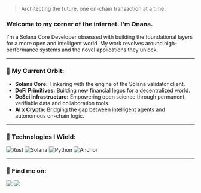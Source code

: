 > Architecting the future, one on-chain transaction at a time.

### Welcome to my corner of the internet. I'm Onana.

I'm a Solana Core Developer obsessed with building the foundational layers for a more open and intelligent world. My work revolves around high-performance systems and the novel applications they unlock.

---

### 🔭 My Current Orbit:

* **Solana Core:** Tinkering with the engine of the Solana validator client.
* **DeFi Primitives:** Building new financial legos for a decentralized world.
* **DeSci Infrastructure:** Empowering open science through permanent, verifiable data and collaboration tools.
* **AI x Crypto:** Bridging the gap between intelligent agents and autonomous on-chain logic.

---

### 🚀 Technologies I Wield:

![Rust](https://img.shields.io/badge/rust-%23000000.svg?style=for-the-badge&logo=rust&logoColor=white)
![Solana](https://img.shields.io/badge/Solana-9945FF?style=for-the-badge&logo=solana&logoColor=white)
![Python](https://img.shields.io/badge/python-3670A0?style=for-the-badge&logo=python&logoColor=ffdd54)
![Anchor](https://img.shields.io/badge/Anchor-000000?style=for-the-badge&logo=anchor&logoColor=white)


---

### 💬 Find me on:

[<img src="https://img.shields.io/badge/twitter-%231DA1F2.svg?&style=for-the-badge&logo=twitter&logoColor=white" />](https://twitter.com/onanaroghene)
[<img src="https://img.shields.io/badge/linkedin-%230077B5.svg?&style=for-the-badge&logo=linkedin&logoColor=white" />]([https://www.linkedin.com/in/your-profile/](https://www.linkedin.com/in/onanaroghene-omokefe-648439245/))

